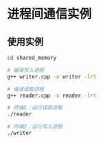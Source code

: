 # 进程间通信实例

## 使用实例
```bash
cd shared_memory

# 编译写入进程
g++ writer.cpp -o writer -lrt

# 编译读取进程
g++ reader.cpp -o reader -lrt

# 终端1：运行读取进程
./reader

# 终端2：运行写入进程
./writer
```